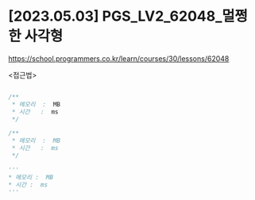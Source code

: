 #   [2023.05.03] PGS_LV2_62048_멀쩡한 사각형
https://school.programmers.co.kr/learn/courses/30/lessons/62048

<접근법>

```
```




```java
/**
 * 메모리  :  MB
 * 시간   :  ms
 */
```



```js
/**
 * 메모리  :  MB
 * 시간   :  ms
 */
```




```python
'''
* 메모리 :  MB
* 시간 :  ms
'''
```

